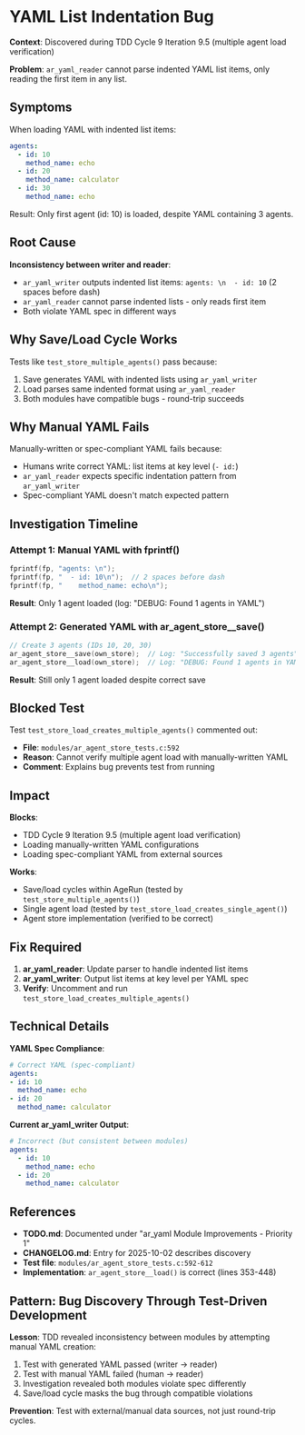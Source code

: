 # YAML List Indentation Bug

**Context**: Discovered during TDD Cycle 9 Iteration 9.5 (multiple agent load verification)

**Problem**: `ar_yaml_reader` cannot parse indented YAML list items, only reading the first item in any list.

## Symptoms

When loading YAML with indented list items:
```yaml
agents:
  - id: 10
    method_name: echo
  - id: 20
    method_name: calculator
  - id: 30
    method_name: echo
```

Result: Only first agent (id: 10) is loaded, despite YAML containing 3 agents.

## Root Cause

**Inconsistency between writer and reader**:
- `ar_yaml_writer` outputs indented list items: `agents: \n  - id: 10` (2 spaces before dash)
- `ar_yaml_reader` cannot parse indented lists - only reads first item
- Both violate YAML spec in different ways

## Why Save/Load Cycle Works

Tests like `test_store_multiple_agents()` pass because:
1. Save generates YAML with indented lists using `ar_yaml_writer`
2. Load parses same indented format using `ar_yaml_reader`
3. Both modules have compatible bugs - round-trip succeeds

## Why Manual YAML Fails

Manually-written or spec-compliant YAML fails because:
- Humans write correct YAML: list items at key level (`- id:`)
- `ar_yaml_reader` expects specific indentation pattern from `ar_yaml_writer`
- Spec-compliant YAML doesn't match expected pattern

## Investigation Timeline

### Attempt 1: Manual YAML with fprintf()
```c
fprintf(fp, "agents: \n");
fprintf(fp, "  - id: 10\n");  // 2 spaces before dash
fprintf(fp, "    method_name: echo\n");
```
**Result**: Only 1 agent loaded (log: "DEBUG: Found 1 agents in YAML")

### Attempt 2: Generated YAML with ar_agent_store__save()
```c
// Create 3 agents (IDs 10, 20, 30)
ar_agent_store__save(own_store);  // Log: "Successfully saved 3 agents"
ar_agent_store__load(own_store);  // Log: "DEBUG: Found 1 agents in YAML"
```
**Result**: Still only 1 agent loaded despite correct save

## Blocked Test

Test `test_store_load_creates_multiple_agents()` commented out:
- **File**: `modules/ar_agent_store_tests.c:592`
- **Reason**: Cannot verify multiple agent load with manually-written YAML
- **Comment**: Explains bug prevents test from running

## Impact

**Blocks**:
- TDD Cycle 9 Iteration 9.5 (multiple agent load verification)
- Loading manually-written YAML configurations
- Loading spec-compliant YAML from external sources

**Works**:
- Save/load cycles within AgeRun (tested by `test_store_multiple_agents()`)
- Single agent load (tested by `test_store_load_creates_single_agent()`)
- Agent store implementation (verified to be correct)

## Fix Required

1. **ar_yaml_reader**: Update parser to handle indented list items
2. **ar_yaml_writer**: Output list items at key level per YAML spec
3. **Verify**: Uncomment and run `test_store_load_creates_multiple_agents()`

## Technical Details

**YAML Spec Compliance**:
```yaml
# Correct YAML (spec-compliant)
agents:
- id: 10
  method_name: echo
- id: 20
  method_name: calculator
```

**Current ar_yaml_writer Output**:
```yaml
# Incorrect (but consistent between modules)
agents:
  - id: 10
    method_name: echo
  - id: 20
    method_name: calculator
```

## References

- **TODO.md**: Documented under "ar_yaml Module Improvements - Priority 1"
- **CHANGELOG.md**: Entry for 2025-10-02 describes discovery
- **Test file**: `modules/ar_agent_store_tests.c:592-612`
- **Implementation**: `ar_agent_store__load()` is correct (lines 353-448)

## Pattern: Bug Discovery Through Test-Driven Development

**Lesson**: TDD revealed inconsistency between modules by attempting manual YAML creation:
1. Test with generated YAML passed (writer → reader)
2. Test with manual YAML failed (human → reader)
3. Investigation revealed both modules violate spec differently
4. Save/load cycle masks the bug through compatible violations

**Prevention**: Test with external/manual data sources, not just round-trip cycles.
